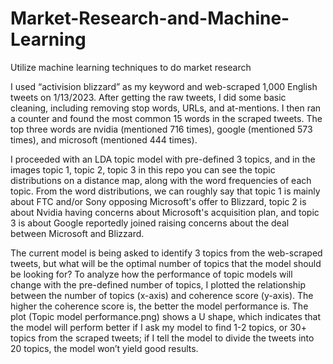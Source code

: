 # Market-Research-and-Machine-Learning
Utilize machine learning techniques to do market research

I used “activision blizzard” as my keyword and web-scraped 1,000 English tweets on 1/13/2023. After getting the raw tweets, I did some basic cleaning, including removing stop words, URLs, and at-mentions. I then ran a counter and found the most common 15 words in the scraped tweets. The top three words are nvidia (mentioned 716 times), google (mentioned 573 times), and microsoft (mentioned 444 times).

I proceeded with an LDA topic model with pre-defined 3 topics, and in the images topic 1, topic 2, topic 3 in this repo you can see the topic distributions on a distance map, along with the word frequencies of each topic. From the word distributions, we can roughly say that topic 1 is mainly about FTC and/or Sony opposing Microsoft's offer to Blizzard, topic 2 is about Nvidia having concerns about Microsoft's acquisition plan, and topic 3 is about Google reportedly joined raising concerns about the deal between Microsoft and Blizzard. 

The current model is being asked to identify 3 topics from the web-scraped tweets, but what will be the optimal number of topics that the model should be looking for? To analyze how the performance of topic models will change with the pre-defined number of topics, I plotted the relationship between the number of topics (x-axis) and coherence score (y-axis). The higher the coherence score is, the better the model performance is. The plot (Topic model performance.png) shows a U shape, which indicates that the model will perform better if I ask my model to find 1-2 topics, or 30+ topics from the scraped tweets; if I tell the model to divide the tweets into 20 topics, the model won’t yield good results.
